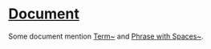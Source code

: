# [Document](#md5-0a9a7c4)

Some document mention [Term\~][1] and [Phrase with Spaces\~][2].

[1]: ./glossary.md#md5-7e9dfa8 "..."

[2]: ./glossary.md#md5-08780c0 "...AND a phrase with spaces
THEN the system must generate an URI term://127.0.0.1/#{hash}"

